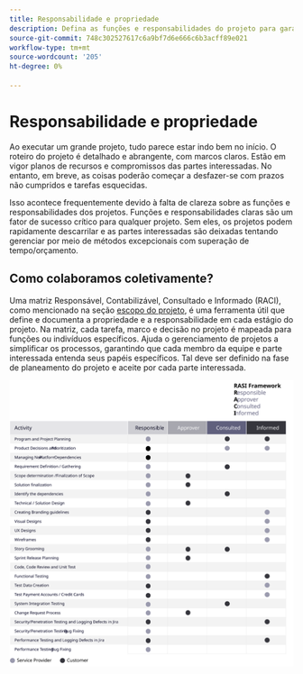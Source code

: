 ```yaml
---
title: Responsabilidade e propriedade
description: Defina as funções e responsabilidades do projeto para garantir uma implementação bem-sucedida do Adobe Commerce.
source-git-commit: 748c302527617c6a9bf7d6e666c6b3acff89e021
workflow-type: tm+mt
source-wordcount: '205'
ht-degree: 0%

---
```



# Responsabilidade e propriedade

Ao executar um grande projeto, tudo parece estar indo bem no início. O roteiro do projeto é detalhado e abrangente, com marcos claros. Estão em vigor planos de recursos e compromissos das partes interessadas. No entanto, em breve, as coisas poderão começar a desfazer-se com prazos não cumpridos e tarefas esquecidas.

Isso acontece frequentemente devido à falta de clareza sobre as funções e responsabilidades dos projetos. Funções e responsabilidades claras são um fator de sucesso crítico para qualquer projeto. Sem eles, os projetos podem rapidamente descarrilar e as partes interessadas são deixadas tentando gerenciar por meio de métodos excepcionais com superação de tempo/orçamento.


## Como colaboramos coletivamente?

Uma matriz Responsável, Contabilizável, Consultado e Informado (RACI), como mencionado na seção [escopo do projeto](../project-scope/deliverables.md), é uma ferramenta útil que define e documenta a propriedade e a responsabilidade em cada estágio do projeto. Na matriz, cada tarefa, marco e decisão no projeto é mapeada para funções ou indivíduos específicos. Ajuda o gerenciamento de projetos a simplificar os processos, garantindo que cada membro da equipe e parte interessada entenda seus papéis específicos. Tal deve ser definido na fase de planeamento do projeto e aceite por cada parte interessada.

![Quadro que descreve o quadro RACI](../../assets/playbooks/raci.svg)
